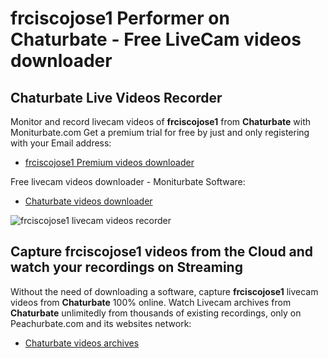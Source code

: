 # frciscojose1 Performer on Chaturbate - Free LiveCam videos downloader

## Chaturbate Live Videos Recorder

Monitor and record livecam videos of **frciscojose1** from **Chaturbate** with Moniturbate.com
Get a premium trial for free by just and only registering with your Email address:
* [frciscojose1 Premium videos downloader](https://moniturbate.com/request-demo-licence-key.html)

Free livecam videos downloader - Moniturbate Software:
* [Chaturbate videos downloader](https://moniturbate.com/moniturbate-download-software.html)

![frciscojose1 livecam videos recorder](https://peachurnet.com/templates/moniturbate-software.png)


## Capture frciscojose1 videos from the Cloud and watch your recordings on Streaming

Without the need of downloading a software, capture **frciscojose1** livecam videos from **Chaturbate** 100% online.
Watch Livecam archives from **Chaturbate** unlimitedly from thousands of existing recordings, only on Peachurbate.com and its websites network:
* [Chaturbate videos archives](https://peachurnet.com/)